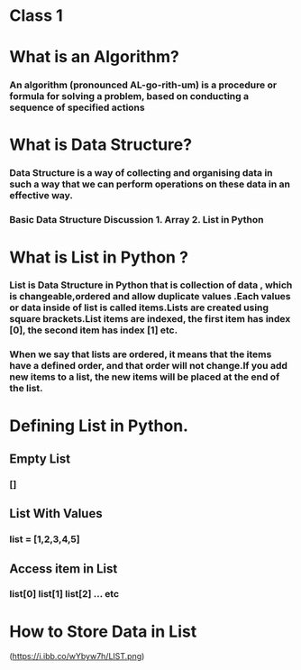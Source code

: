 # Class 1 

# What is an Algorithm?
### An algorithm (pronounced AL-go-rith-um) is a procedure or formula for solving a problem, based on conducting a sequence of specified actions

# What is Data Structure? 

### Data Structure is a way of collecting and organising data in such a way that we can perform operations on these data in an effective way.

### Basic Data Structure Discussion 1. Array 2. List in Python 

# What is List in Python ? 

### List is Data Structure in Python that is collection of data , which is changeable,ordered and allow duplicate values .Each values or data inside of list is called items.Lists are created using square brackets.List items are indexed, the first item has index [0], the second item has index [1] etc.

### When we say that lists are ordered, it means that the items have a defined order, and that order will not change.If you add new items to a list, the new items will be placed at the end of the list.

# Defining List in Python. 

## Empty List
 ### []
## List With Values 
### list = [1,2,3,4,5]

## Access item in List 
### list[0] list[1] list[2] ... etc 

# How to Store Data in List 
 (https://i.ibb.co/wYbyw7h/LIST.png)



